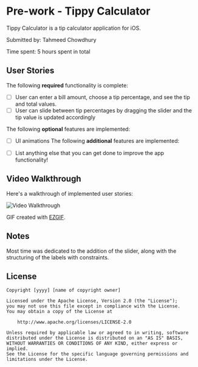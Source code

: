 # Pre-work - Tippy Calculator

Tippy Calculator is a tip calculator application for iOS.

Submitted by: Tahmeed Chowdhury

Time spent: 5 hours spent in total

## User Stories

The following **required** functionality is complete:

* [ ] User can enter a bill amount, choose a tip percentage, and see the tip and total values.
* [ ] User can slide between tip percentages by dragging the slider and the tip value is updated accordingly

The following **optional** features are implemented:

* [ ] UI animations
The following **additional** features are implemented:

- [ ] List anything else that you can get done to improve the app functionality!

## Video Walkthrough

Here's a walkthrough of implemented user stories:

<img src='hhttps://im2.ezgif.com/tmp/ezgif-2-efc87675f649.gif' title='Video Walkthrough' width='' alt='Video Walkthrough' />

GIF created with [EZGIF](https://ezgif.com/).

## Notes

Most time was dedicated to the addition of the slider, along with the structuring of the labels with constraints.

## License

    Copyright [yyyy] [name of copyright owner]

    Licensed under the Apache License, Version 2.0 (the "License");
    you may not use this file except in compliance with the License.
    You may obtain a copy of the License at

        http://www.apache.org/licenses/LICENSE-2.0

    Unless required by applicable law or agreed to in writing, software
    distributed under the License is distributed on an "AS IS" BASIS,
    WITHOUT WARRANTIES OR CONDITIONS OF ANY KIND, either express or implied.
    See the License for the specific language governing permissions and
    limitations under the License.
